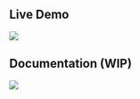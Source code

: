## Live Demo

[![](https://d22f1kls6ex9ii.cloudfront.net/doc/atlas-home-v1.png)](https://atlas.vertix.tech)

## Documentation (WIP)

[![](https://d22f1kls6ex9ii.cloudfront.net/doc/doc1.png)](https://atlas.vertix.tech)
